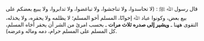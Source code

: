 قال رسول ﷲ ﷺ : (لا تحاسدوا، ولا تناجشوا، ولا تباغضوا، ولا تدابروا، ولا يبيع بعضكم على بيع بعض، وكونوا عباد ﷲ إخوانًا، المسلم أخو المسلم؛ لا يظلمه ولا يحقره، ولا يخذله، التقوى ههنا ـ **ويشير إلى صدره ثلاث مرات** ـ بحسب امرئ من الشر أن يحقر أخاه المسلم، كل المسلم على المسلم حرام، دمه وماله وعرضه).